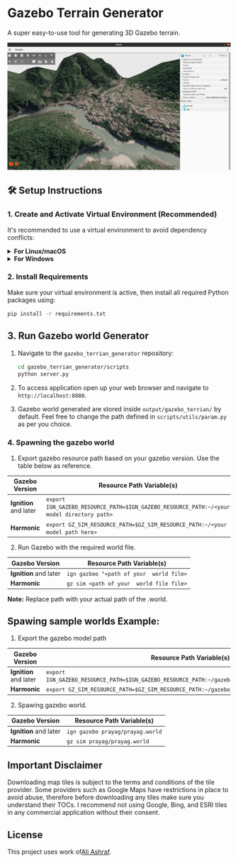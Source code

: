# Gazebo Terrain Generator

A super easy-to-use tool for generating 3D Gazebo terrain.

<p align="center">
  <a href="https://www.youtube.com/watch?v=pxL2UF9xl_w">
    <img src="gif/thumnail.png" alt="Project Demo" width="1050"/>
  </a>
</p>



## 🛠️ Setup Instructions

### 1. Create and Activate Virtual Environment (Recommended)

It's recommended to use a virtual environment to avoid dependency conflicts:

<details>
<summary><strong>For Linux/macOS</strong></summary>

```bash
python3 -m venv venv
source venv/bin/activate
```

</details>

<details>
<summary><strong>For Windows</strong></summary>

```bash
python -m venv venv
venv\Scripts\activate
```

</details>

### 2. Install Requirements

Make sure your virtual environment is active, then install all required Python packages using:

```bash
pip install -r requirements.txt
```


## 3. Run Gazebo world Generator
1. Navigate to the `gazebo_terrian_generator` repository:

   ```bash
   cd gazebo_terrian_generator/scripts
   python server.py
   ```

2. To access application open up your web browser and navigate to `http://localhost:8080`.
3. Gazebo world generated are stored inside `output/gazebo_terrian/` by default. Feel free to change the path defined in `scripts/utils/param.py` as per you choice.

### 4. Spawning the gazebo world
1. Export gazebo resource path based on your gazebo version. Use the table below as reference.

| Gazebo Version |  Resource Path Variable(s)|
|----------------|---------------------------|
| **Ignition** and later | `export IGN_GAZEBO_RESOURCE_PATH=$IGN_GAZEBO_RESOURCE_PATH:~/<your model directory path>` |
| **Harmonic**    | `export GZ_SIM_RESOURCE_PATH=$GZ_SIM_RESOURCE_PATH:~/<your model path here>` |



2. Run Gazebo with the required world file.

| Gazebo Version |  Resource Path Variable(s)|
|----------------|---------------------------|
| **Ignition** and later | `ign gazbeo "<path of your  world file>` |
| **Harmonic**    |  `gz sim <path of your  world file file>` |

**Note:** Replace path with your actual path of the .world.


## Spawing sample worlds Example: 

1. Export the gazebo model path

| Gazebo Version |  Resource Path Variable(s)|
|----------------|---------------------------|
| **Ignition** and later | `export IGN_GAZEBO_RESOURCE_PATH=$IGN_GAZEBO_RESOURCE_PATH:~/gazebo_terrian_generator/sample_worlds` |
| **Harmonic**    | `export GZ_SIM_RESOURCE_PATH=$GZ_SIM_RESOURCE_PATH:~/gazebo_terrian_generator/sample_worlds` |


2. Spawing gazebo world.

| Gazebo Version |  Resource Path Variable(s)|
|----------------|---------------------------|
| **Ignition** and later | `ign gazebo prayag/prayag.world` |
| **Harmonic**    |  `gz sim prayag/prayag.world` |


## Important Disclaimer

Downloading map tiles is subject to the terms and conditions of the tile provider. Some providers such as Google Maps have restrictions in place to avoid abuse, therefore before downloading any tiles make sure you understand their TOCs. I recommend not using Google, Bing, and ESRI tiles in any commercial application without their consent.

## License

This project uses work of[Ali Ashraf](http://aliashraf.net).
